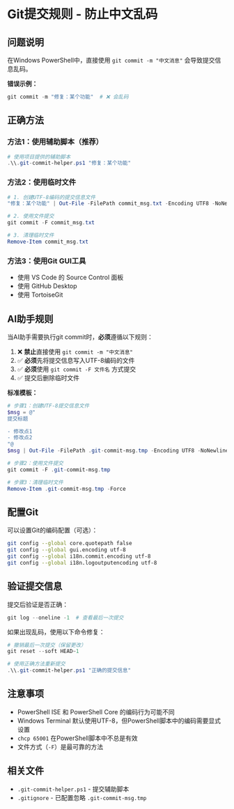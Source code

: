 # Git提交规则 - 防止中文乱码

## 问题说明

在Windows PowerShell中，直接使用 `git commit -m "中文消息"` 会导致提交信息乱码。

**错误示例：**
```powershell
git commit -m "修复：某个功能"  # ❌ 会乱码
```

## 正确方法

### 方法1：使用辅助脚本（推荐）

```powershell
# 使用项目提供的辅助脚本
.\\.git-commit-helper.ps1 "修复：某个功能"
```

### 方法2：使用临时文件

```powershell
# 1. 创建UTF-8编码的提交信息文件
"修复：某个功能" | Out-File -FilePath commit_msg.txt -Encoding UTF8 -NoNewline

# 2. 使用文件提交
git commit -F commit_msg.txt

# 3. 清理临时文件
Remove-Item commit_msg.txt
```

### 方法3：使用Git GUI工具

- 使用 VS Code 的 Source Control 面板
- 使用 GitHub Desktop
- 使用 TortoiseGit

## AI助手规则

当AI助手需要执行git commit时，**必须**遵循以下规则：

1. ❌ **禁止**直接使用 `git commit -m "中文消息"`
2. ✅ **必须**先将提交信息写入UTF-8编码的文件
3. ✅ **必须**使用 `git commit -F 文件名` 方式提交
4. ✅ 提交后删除临时文件

**标准模板：**

```powershell
# 步骤1：创建UTF-8提交信息文件
$msg = @"
提交标题

- 修改点1
- 修改点2
"@
$msg | Out-File -FilePath .git-commit-msg.tmp -Encoding UTF8 -NoNewline

# 步骤2：使用文件提交
git commit -F .git-commit-msg.tmp

# 步骤3：清理临时文件
Remove-Item .git-commit-msg.tmp -Force
```

## 配置Git

可以设置Git的编码配置（可选）：

```bash
git config --global core.quotepath false
git config --global gui.encoding utf-8
git config --global i18n.commit.encoding utf-8
git config --global i18n.logoutputencoding utf-8
```

## 验证提交信息

提交后验证是否正确：

```powershell
git log --oneline -1  # 查看最后一次提交
```

如果出现乱码，使用以下命令修复：

```powershell
# 撤销最后一次提交（保留更改）
git reset --soft HEAD~1

# 使用正确方法重新提交
.\\.git-commit-helper.ps1 "正确的提交信息"
```

## 注意事项

- PowerShell ISE 和 PowerShell Core 的编码行为可能不同
- Windows Terminal 默认使用UTF-8，但PowerShell脚本中的编码需要显式设置
- `chcp 65001` 在PowerShell脚本中不总是有效
- 文件方式（`-F`）是最可靠的方法

## 相关文件

- `.git-commit-helper.ps1` - 提交辅助脚本
- `.gitignore` - 已配置忽略 `.git-commit-msg.tmp`

